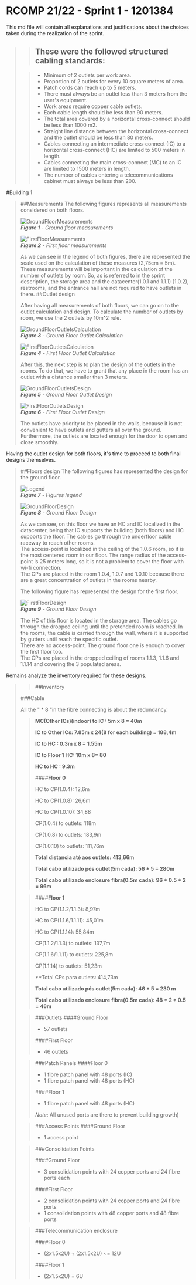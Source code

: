 RCOMP 21/22 - Sprint 1 - 1201384
===========================================

This md file will contain all explanations and justifications about the choices taken during the realization of the sprint.

>>## These were the followed structured cabling standards:
>
>>- Minimum of 2 outlets per work area.
>>- Proportion of 2 outlets for every 10 square meters of area.
>>- Patch cords can reach up to 5 meters.
>>- There must always be an outlet less than 3 meters from the user's equipment.
>>- Work areas require copper cable outlets.
>>- Each cable length should be less than 90 meters.
>>- The total area covered by a horizontal cross-connect should be less than 1000 m2.
>>- Straight line distance between the horizontal cross-connect and the outlet should be less than 80 meters.
>>- Cables connecting an intermediate cross-connect (IC) to a horizontal cross-connect (HC) are limited to 500 meters in length.
>>- Cables connecting the main cross-connect (MC) to an IC are limited to 1500 meters in length.
>>- The number of cables entering a telecommunications cabinet must always be less than 200.

#Building 1

> ##Measurements
> The following figures represents all measurements considered on both floors.
> 
> ![GroundFloorMeasurements](Figures/Floor0Measures.PNG)<br>
_**Figure 1** - Ground floor measurements_
>
> ![FirstFloorMeasurements](Figures/Floor1Measures.PNG)<br>
_**Figure 2** - First floor measurements_
> 
> As we can see in the legend of both figures, there are represented the scale used on the calculation of these measures (2,75cm = 5m).<br />
> These measurements will be important in the calculation of the number of outlets by room. So, as is referred to in the sprint description, the storage area and the datacenter(1.0.1 and 1.1.1) (1.0.2), restrooms, and the entrance hall are not required to have outlets in there.
> ##Outlet design
> 
> After having all measurements of both floors, we can go on to the outlet calculation and design. To calculate the number of outlets by room, we use the 2 outlets by 10m^2 rule.
> 
> ![GroundFloorOutletsCalculation](Figures/Floor0OutletCalculation.PNG)<br>
_**Figure 3** - Ground Floor Outlet Calculation_
> 
> ![FirstFloorOutletsCalculation](Figures/Floor1OutletCalculation.PNG)<br>
_**Figure 4** - First Floor Outlet Calculation_
> 
> After this, the next step is to plan the design of the outlets in the rooms. To do that, we have to grant that any place in the room has an outlet with a distance smaller than 3 meters.
> 
> ![GroundFloorOutletsDesign](Figures/Floor0OutletDesign.PNG)<br>
_**Figure 5** - Ground Floor Outlet Design_
>
> ![FirstFloorOutletsDesign](Figures/Floor1OutletDesign.PNG)<br>
_**Figure 6** - First Floor Outlet Design_
> 
> The outlets have priority to be placed in the walls, because it is not convenient to have outlets and gutters all over the ground.<br>
> Furthermore, the outlets are located enough for the door to open and close smoothly.

Having the outlet design for both floors, it's time to proceed to both final designs themselves.

> ##Floors design
> The following figures has represented the design for the ground floor.
> 
> ![Legend](Figures/Legend.png)<br>
_**Figure 7** - Figures legend_
> 
> ![GroundFloorDesign](Figures/Floor0Design.PNG)<br>
_**Figure 8** - Ground Floor Design_
> 
> As we can see, on this floor we have an HC and IC localized in the datacenter, being that IC supports the building (both floors) and HC supports the floor. The cables go through the underfloor cable raceway to reach other rooms.<br>
> The access-point is localized in the ceiling of the 1.0.6 room, so it is the most centered room in our floor. The range radius of the access-point is 25 meters long, so it is not a problem to cover the floor with wi-fi connection.<br>
> The CPs are placed in the room 1.0.4, 1.0.7 and 1.0.10 because there are a great concentration of outlets in the rooms nearby.<br>
> 
> The following figure has represented the design for the first floor.
>
> ![FirstFloorDesign](Figures/Floor1Design.PNG)<br>
_**Figure 9** - Ground Floor Design_
>
> The HC of this floor is located in the storage area. The cables go through the dropped ceiling until the pretended room is reached. In the rooms, the cable is carried through the wall, where it is supported by gutters until reach the specific outlet.<br>
> There are no access-point. The ground floor one is enough to cover the first floor too.<br>
> The CPs are placed in the dropped ceiling of rooms 1.1.3, 1.1.6 and 1.1.14 and covering the 3 populated areas.<br>

Remains analyze the inventory required for these designs.
>> ##Inventory
> 
> ###Cable
>>
> All the " * 8 "in the fibre connecting is about the redundancy.
>>
>> **MC(Other ICs)(indoor) to IC : 5m x 8 = 40m**
>> 
>> **IC to Other ICs: 7.85m x 24(8 for each building) = 188,4m**
>>
>> **IC to HC : 0.3m x 8 = 1.55m**
>> 
>> **IC to Floor 1 HC: 10m x 8= 80**
>> 
>> **HC to HC : 9.3m**
>> 
>>####**Floor 0**
>> 
>> HC to CP(1.0.4): 12,6m
>> 
>> HC to CP(1.0.8): 26,6m
>> 
>> HC to CP(1.0.10): 34,88
>>
>> CP(1.0.4) to outlets: 118m
>> 
>> CP(1.0.8) to outlets: 183,9m
>> 
>> CP(1.0.10) to outlets: 111,76m
>> 
>> **Total distancia até aos outlets: 413,66m**
>> 
>> **Total cabo utilizado pós outlet(5m cada): 56 * 5 = 280m**
>> 
>> **Total cabo utilizado enclosure fibra(0.5m cada): 96 * 0.5 * 2 = 96m**
>>
>
>> ####**Floor 1**
>> 
>> HC to CP(1.1.2/1.1.3): 8,97m
>> 
>> HC to CP(1.1.6/1.1.11): 45,01m
>> 
>> HC to CP(1.1.14): 55,84m
>> 
>> 
>> CP(1.1.2/1.1.3) to outlets: 137,7m
>> 
>> 
>> CP(1.1.6/1.1.11) to outlets: 225,8m
>> 
>> 
>> CP(1.1.14) to outlets: 51,23m
>> 
>> 
>> **Total CPs para outlets: 414,73m  
>>
>> **Total cabo utilizado pós outlet(5m cada): 46 * 5 = 230 m**
>>
>> **Total cabo utilizado enclosure fibra(0.5m cada): 48 * 2 * 0.5 = 48m**
>>
>
>> ###Outlets
>>####Ground Floor
>>
>>  * 57 outlets
>>
>>####First Floor
>>
>> * 46 outlets
>
>>###Patch Panels
>>####Floor 0
>>
>>  * 1 fibre patch panel with 48 ports (IC)
>>  * 1 fibre patch panel with 48 ports (HC)
>>
>>####Floor 1
>>
>>  * 1 fibre patch panel with 48 ports (HC)
>>
>> *Note*: All unused ports are there to prevent building growth)
> 
>>###Access Points
>>####Ground Floor
>>
>>  * 1 access point
>
>>###Consolidation Points
>>
>>####Ground Floor
>>
>>  * 3 consolidation points with 24 copper ports and 24 fibre ports each 
>>
>>####First Floor
>>
>>  * 2 consolidation points with 24 copper ports and 24 fibre ports
>>  * 1 consolidation points with 48 copper ports and 48 fibre ports
>
>
>>###Telecommunication enclosure
>>
>>####Floor 0
>>
>> * (2x1.5x2U) + (2x1.5x2U) ~= 12U 
>>
>>####Floor 1
>>
>> * (2x1.5x2U) = 6U